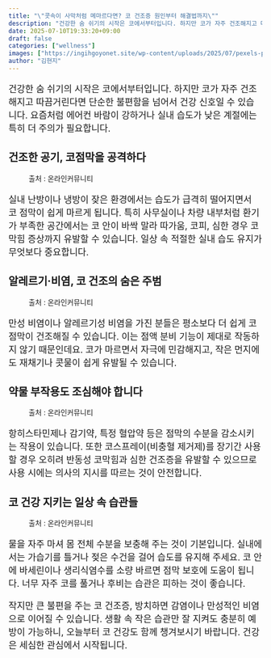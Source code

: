```yaml
---
title: "\"콧속이 사막처럼 메마르다면? 코 건조증 원인부터 해결법까지\""
description: "건강한 숨 쉬기의 시작은 코에서부터입니다. 하지만 코가 자주 건조해지고 따끔거린다면 단순한 불편함을 넘어서 건강 신호일 수 있습니다. 요즘처럼 에어컨 바람이 강하거나 실내 습도가 낮은 계절에는 특히 더 주의가 필요합니다."
date: 2025-07-10T19:33:20+09:00
draft: false
categories: ["wellness"]
images: ["https://ingihgoyonet.site/wp-content/uploads/2025/07/pexels-pixabay-65665-1024x683.jpg", "https://ingihgoyonet.site/wp-content/uploads/2025/07/pexels-olly-3769730-764x1024.jpg", "https://ingihgoyonet.site/wp-content/uploads/2025/07/pexels-shvetsa-3683088-683x1024.jpg", "https://ingihgoyonet.site/wp-content/uploads/2025/07/pexels-pixabay-416528-2-1024x731.jpg"]
author: "김현지"
---
```


<p style="font-size:18px">건강한 숨 쉬기의 시작은 코에서부터입니다. 하지만 코가 자주 건조해지고 따끔거린다면 단순한 불편함을 넘어서 건강 신호일 수 있습니다. 요즘처럼 에어컨 바람이 강하거나 실내 습도가 낮은 계절에는 특히 더 주의가 필요합니다.</p> <h2 >건조한 공기, 코점막을 공격하다</h2> <figure ><img src="https://ingihgoyonet.site/wp-content/uploads/2025/07/pexels-pixabay-65665-1024x683.jpg" alt="" style="aspect-ratio:16/9;object-fit:cover"/><figcaption >출처 : 온라인커뮤니티</figcaption></figure> <p style="font-size:18px">실내 난방이나 냉방이 잦은 환경에서는 습도가 급격히 떨어지면서 코 점막이 쉽게 마르게 됩니다. 특히 사무실이나 차량 내부처럼 환기가 부족한 공간에서는 코 안이 바싹 말라 따가움, 코피, 심한 경우 코막힘 증상까지 유발할 수 있습니다. 일상 속 적절한 실내 습도 유지가 무엇보다 중요합니다.</p> <h2 >알레르기·비염, 코 건조의 숨은 주범</h2> <figure ><img src="https://ingihgoyonet.site/wp-content/uploads/2025/07/pexels-olly-3769730-764x1024.jpg" alt="" style="aspect-ratio:16/9;object-fit:cover"/><figcaption >출처 : 온라인커뮤니티</figcaption></figure> <p style="font-size:18px">만성 비염이나 알레르기성 비염을 가진 분들은 평소보다 더 쉽게 코 점막이 건조해질 수 있습니다. 이는 점액 분비 기능이 제대로 작동하지 않기 때문인데요. 코가 마르면서 자극에 민감해지고, 작은 먼지에도 재채기나 콧물이 쉽게 유발될 수 있습니다.</p> <h2 >약물 부작용도 조심해야 합니다</h2> <figure ><img src="https://ingihgoyonet.site/wp-content/uploads/2025/07/pexels-shvetsa-3683088-683x1024.jpg" alt="" style="aspect-ratio:16/9;object-fit:cover"/><figcaption >출처 : 온라인커뮤니티</figcaption></figure> <p style="font-size:18px">항히스타민제나 감기약, 특정 혈압약 등은 점막의 수분을 감소시키는 작용이 있습니다. 또한 코스프레이(비충혈 제거제)를 장기간 사용할 경우 오히려 반동성 코막힘과 심한 건조증을 유발할 수 있으므로 사용 시에는 의사의 지시를 따르는 것이 안전합니다.</p> <h2 >코 건강 지키는 일상 속 습관들</h2> <figure ><img src="https://ingihgoyonet.site/wp-content/uploads/2025/07/pexels-pixabay-416528-2-1024x731.jpg" alt="" style="aspect-ratio:16/9;object-fit:cover"/><figcaption >출처 : 온라인커뮤니티</figcaption></figure> <p style="font-size:18px">물을 자주 마셔 몸 전체 수분을 보충해 주는 것이 기본입니다. 실내에서는 가습기를 틀거나 젖은 수건을 걸어 습도를 유지해 주세요. 코 안에 바세린이나 생리식염수를 소량 바르면 점막 보호에 도움이 됩니다. 너무 자주 코를 풀거나 후비는 습관은 피하는 것이 좋습니다.</p> <p style="font-size:18px">작지만 큰 불편을 주는 코 건조증, 방치하면 감염이나 만성적인 비염으로 이어질 수 있습니다. 생활 속 작은 습관만 잘 지켜도 충분히 예방이 가능하니, 오늘부터 코 건강도 함께 챙겨보시기 바랍니다. 건강은 세심한 관심에서 시작됩니다.</p>